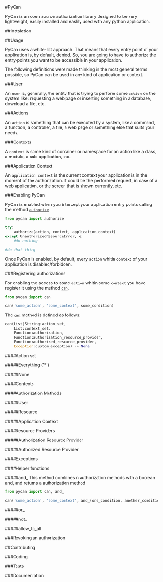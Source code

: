 #PyCan

PyCan is an open source authorization library designed to be very lightweight, easily installed and easlily used with any python application.



##Instalation

##Usage

PyCan uses a white-list approach. That means that every entry point of your application is, by default, denied. So, you are going to have to authorize the entry-points you want to be accessible in your application.

The following definitions were made thinking in the most general terms possible, so PyCan can be used in any kind of application or context.

###User

An `user` is, generally, the entity that is trying to perform some `action` on the system like: requesting a web page or inserting something in a database, download a file, etc.


###Actions

An `action` is something that can be executed by a system, like a command, a function, a controller, a file, a web page or something else that suits your needs. 


###Contexts

A `context` is some kind of container or namespace for an action like a class, a module, a sub-application, etc.


###Application Context

An `application context` is the current context your application is in the moment of the authorization. It could be the performed request, in case of a web application, or the screen that is shown currently, etc.


###Enabling PyCan

PyCan is enabled when you intercept your application entry points calling the method [`authorize`](https://github.com/jusbrasil/pycan/blob/master/pycan/__init__.py#L78).

```python
from pycan import authorize

try:
    authorize(action, context, application_context)
except UnauthorizedResourceError, e:
    #do nothing
  
#do that thing

```

Once PyCan is enabled, by default, every `action` whitin `context` of your application is disabled/forbidden.


###Registering authorizations

For enabling the access to some `action` whitin some `context` you have register it using the method [`can`](https://github.com/jusbrasil/pycan/blob/master/pycan/__init__.py#L11).

```python
from pycan import can

can('some_action', 'some_context', some_condition)
```

The [`can`](https://github.com/jusbrasil/pycan/blob/master/pycan/__init__.py#L11) method is defined as follows:

```python
can(List|Sttring:action_set, 
    List:context_set, 
    Function:authorization, 
    Function:authorization_resource_provider, 
    Function:authorized_resource_provider, 
    Exception:custom_exception) -> None
```

####Action set

#####Everything ('*')

#####None


####Contexts

####Authorization Methods

#####User

#####Resource

#####Application Context

####Resource Providers

#####Authorization Resource Provider

#####Authorized Resource Provider

####Exceptions


####Helper functions

#####and_
This method combines n authorization methods with a boolean and, and returns a authorization method

```python
from pycan import can, and_

can('some_action', 'some_context', and_(one_condition, another_condition))
```

#####or_

#####not_

#####allow_to_all

###Revoking an authorization

##Contributing

###Coding

###Tests

###Documentation
